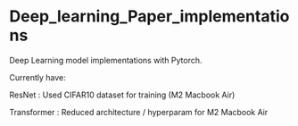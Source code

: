 # Deep_learning_Paper_implementations
Deep Learning model implementations with Pytorch.

Currently have:

  ResNet : Used CIFAR10 dataset for training (M2 Macbook Air)

  Transformer : Reduced architecture / hyperparam for M2 Macbook Air
